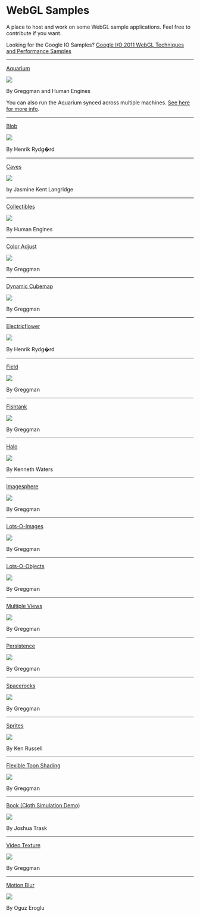 WebGL Samples
=============

A place to host and work on some WebGL sample applications. Feel free to contribute if you want.

Looking for the Google IO Samples?
[Google I/O 2011 WebGL Techniques and Performance Samples](http://webglsamples.org/google-io/2011/index.html)

----

[Aquarium](http://webglsamples.org/aquarium/aquarium.html)

<a href="http://webglsamples.org/aquarium/aquarium.html"><img src="http://webglsamples.org/aquarium/aquarium.jpg" /></a>

By Greggman and Human Engines

You can also run the Aquarium synced across multiple machines. [See here for more info](http://webglsamples.org/aquarium/README.html).

----

[Blob](http://webglsamples.org/blob/blob.html)

<a href="http://webglsamples.org/blob/blob.html"><img src="http://webglsamples.org/blob/blob.jpg" /></a>

By Henrik Rydg�rd


----

[Caves](http://webglsamples.org/caves/caves.html)

<a href="http://webglsamples.org/caves/caves.html"><img src="http://webglsamples.org/caves/caves.jpg" /></a>

by Jasmine Kent Langridge

----

[Collectibles](http://webglsamples.org/collectibles/index.html)

<a href="http://webglsamples.org/collectibles/index.html"><img src="http://webglsamples.org/collectibles/collectibles.jpg" /></a>

By Human Engines

----

[Color Adjust](http://webglsamples.org/color-adjust/color-adjust.html)

<a href="http://webglsamples.org/color-adjust/color-adjust.html"><img src="http://webglsamples.org/color-adjust/color-adjust.png" /></a>

By Greggman

----

[Dynamic Cubemap](http://webglsamples.org/dynamic-cubemap/dynamic-cubemap.html)

<a href="http://webglsamples.org/dynamic-cubemap/dynamic-cubemap.html"><img src="http://webglsamples.org/dynamic-cubemap/dynamic-cubemap.jpg" /></a>

By Greggman

----

[Electricflower](http://webglsamples.org/electricflower/electricflower.html)

<a href="http://webglsamples.org/electricflower/electricflower.html"><img src="http://webglsamples.org/electricflower/electricflower.jpg" /></a>

By Henrik Rydg�rd

----

[Field](http://webglsamples.org/field/field.html)

<a href="http://webglsamples.org/field/field.html"><img src="http://webglsamples.org/field/field.jpg" /></a>

By Greggman

----

[Fishtank](http://webglsamples.org/fishtank/fishtank.html)

<a href="http://webglsamples.org/fishtank/fishtank.html"><img src="http://webglsamples.org/fishtank/fishtank.jpg" /></a>

By Greggman

----

[Halo](http://webglsamples.org/halo/halo.html)

<a href="http://webglsamples.org/halo/halo.html"><img src="http://webglsamples.org/halo/halo.jpg" /></a>

By Kenneth Waters

----

[Imagesphere](http://webglsamples.org/imagesphere/imagesphere.html)

<a href="http://webglsamples.org/imagesphere/imagesphere.html"><img src="http://webglsamples.org/imagesphere/imagesphere.jpg" /></a>

By Greggman

----

[Lots-O-Images](http://webglsamples.org/lots-o-images/index.html)

<a href="http://webglsamples.org/lots-o-images/index.html"><img src="http://webglsamples.org/lots-o-images/lots-o-images-draw-elements.png" /></a>

By Greggman

----

[Lots-O-Objects](http://webglsamples.org/lots-o-objects/index.html)

<a href="http://webglsamples.org/lots-o-objects/index.html"><img src="http://webglsamples.org/lots-o-objects/lots-o-objects-draw-elements.png" /></a>

By Greggman

----

[Multiple Views](http://webglsamples.org/multiple-views/multiple-views.html)

<a href="http://webglsamples.org/multiple-views/multiple-views.html"><img src="http://webglsamples.org/multiple-views/multiple-views.png" /></a>

By Greggman

----
[Persistence](http://webglsamples.org/persistence/persistence.html)

<a href="http://webglsamples.org/persistence/persistence.html"><img src="http://webglsamples.org/persistence/persistence.png" /></a>

By Greggman

----

[Spacerocks](http://webglsamples.org/spacerocks/spacerocks.html)

<a href="http://webglsamples.org/spacerocks/spacerocks.html"><img src="http://webglsamples.org/spacerocks/spacerocks.jpg" /></a>

By Greggman

----
[Sprites](http://webglsamples.org/sprites/index.html)

<a href="http://webglsamples.org/sprites/index.html"><img src="http://webglsamples.org/sprites/sprites.jpg" /></a>

By Ken Russell

----

[Flexible Toon Shading](http://webglsamples.org/toon-shading/toon-shading.html)

<a href="http://webglsamples.org/toon-shading/toon-shading.html"><img src="http://webglsamples.org/toon-shading/toon-shading.jpg" /></a>

By Greggman

----

[Book (Cloth Simulation Demo)](http://webglsamples.org/book/book.html)

<a href="http://webglsamples.org/book/book.html"><img src="http://webglsamples.org/book/book.jpg" /></a>

By Joshua Trask

----

[Video Texture](http://webglsamples.org/video/video.html)

<a href="http://webglsamples.org/video/video.html"><img src="http://webglsamples.org/video/video.png" /></a>

By Greggman

----

[Motion Blur](http://webglsamples.org/motionblur/application.html)

<a href="http://webglsamples.org/motionblur/application.html"><img src="http://webglsamples.org/motionblur/scene.png" /></a>

By Oguz Eroglu
